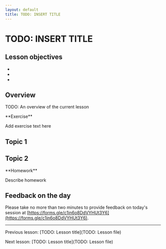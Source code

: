 ```yaml
---
layout: default
title: TODO: INSERT TITLE
---
```


# TODO: INSERT TITLE

## Lesson objectives

+ 
+ 
+ 

## Overview

TODO: An overview of the current lesson

<div class="exercise" markdown="1">
**Exercise**

Add exercise text here
</div>

## Topic 1

## Topic 2

<div class="exercise" markdown="1">
**Homework**

Describe homework
</div>

## Feedback on the day

Please take no more than two minutes to provide feedback on today's session at 
[https://forms.gle/c1in6o8DdVYHUt3Y6](https://forms.gle/c1in6o8DdVYHUt3Y6).

***

Previous lesson: [TODO: Lesson title](TODO: Lesson file)

Next lesson: [TODO: Lesson title](TODO: Lesson file)
